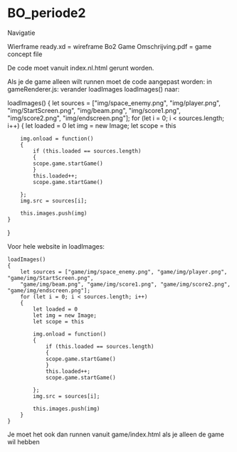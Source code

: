 # BO_periode2

Navigatie

Wierframe ready.xd = wireframe
Bo2 Game Omschrijving.pdf = game concept file

De code moet vanuit index.nl.html gerunt worden.


Als je de game alleen wilt runnen moet de code aangepast worden:
in gameRenderer.js:
verander loadImages loadImages() naar:

loadImages()
{
    let sources = ["img/space_enemy.png", "img/player.png", "img/StartScreen.png",
    "img/beam.png", "img/score1.png", "img/score2.png", "img/endscreen.png"];
    for (let i = 0; i < sources.length; i++)
    {
        let loaded = 0
        let img = new Image;
        let scope = this

        img.onload = function()
        {   
            if (this.loaded == sources.length)
            {
            scope.game.startGame()
            }
            this.loaded++;
            scope.game.startGame()

        };
        img.src = sources[i];

        this.images.push(img)
    }
}


Voor hele website in loadImages:

    loadImages()
    {
        let sources = ["game/img/space_enemy.png", "game/img/player.png", "game/img/StartScreen.png",
        "game/img/beam.png", "game/img/score1.png", "game/img/score2.png", "game/img/endscreen.png"];
        for (let i = 0; i < sources.length; i++)
        {
            let loaded = 0
            let img = new Image;
            let scope = this

            img.onload = function()
            {   
                if (this.loaded == sources.length)
                {
                scope.game.startGame()
                }
                this.loaded++;
                scope.game.startGame()

            };
            img.src = sources[i];

            this.images.push(img)
        }
    }

Je moet het ook dan runnen vanuit game/index.html als je alleen de game wil hebben